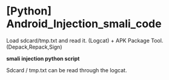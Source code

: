 # [Python] Android_Injection_smali_code
 Load sdcard/tmp.txt and read it. (Logcat) + APK Package Tool. (Depack,Repack,Sign)

<b>smali injection python script</b>

Sdcard / tmp.txt can be read through the logcat.

